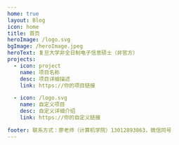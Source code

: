 ```yaml
---
home: true
layout: Blog
icon: home
title: 首页
heroImage: /logo.svg
bgImage: /heroImage.jpeg
heroText: 复旦大学非全日制电子信息硕士（非官方）
projects:
  - icon: project
    name: 项目名称
    desc: 项目详细描述
    link: https://你的项目链接

  - icon: /logo.svg
    name: 自定义项目
    desc: 自定义详细介绍
    link: https://你的自定义链接

footer: 联系方式：廖老师（计算机学院）13012893863，微信同号
---
```

